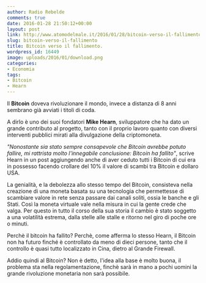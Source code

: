```yaml
---
author: Radio Rebelde
comments: true
date: 2016-01-28 21:50:12+00:00
layout: post
link: http://www.atomodelmale.it/2016/01/28/bitcoin-verso-il-fallimento/
slug: bitcoin-verso-il-fallimento
title: Bitcoin verso il fallimento.
wordpress_id: 16449
image: uploads/2016/01/download.png
categories:
- Economia
tags:
- Bitcoin
- Hearn
---
```


Il **Bitcoin** doveva rivoluzionare il mondo, invece a distanza di 8 anni sembrano già avviati i titoli di coda.

A dirlo è uno dei suoi fondatori **Mike Hearn**, sviluppatore che ha dato un grande contributo al progetto, tanto con il proprio lavoro quanto con diversi interventi pubblici mirati alla divulgazione della criptomoneta.

_"Nonostante sia stato sempre consapevole che Bitcoin avrebbe potuto fallire, mi rattrista molto l'innegabile conclusione: Bitcoin ha fallito"_, scrive Hearn in un post aggiungendo anche di aver ceduto tutti i Bitcoin di cui era in possesso facendo crollare del 10% il valore di scambi tra Bitcoin e dollaro USA.

La genialità, e la debolezza allo stesso tempo del Bitcoin, consisteva nella creazione di una moneta basata su una tecnologia che permettesse di scambiare valore in rete senza passare dai canali soliti, ossia le banche e gli Stati. Così la moneta virtuale vale nella misura in cui la gente crede che valga. Per questo in tutto il corso della sua storia il cambio è stato soggetto a una volatilità estrema, dalla stelle alle stalle e ritorno nel giro di poche ore o minuti.

Perchè il bitcoin ha fallito? Perchè, come afferma lo stesso Hearn, il Bitcoin non ha futuro finché è controllato da meno di dieci persone, tanto che il controllo è quasi tutto localizzato in Cina, dietro al Grande Firewall.

Addio quindi al Bitcoin? Non è detto, l'idea alla base è molto buona, il problema sta nella regolamentazione, finchè sarà in mano a pochi uomini la grande rivoluzione monetaria non sarà possibile.
